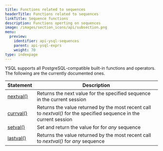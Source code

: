 ```yaml
---
title: Functions related to sequences
headerTitle: Functions related to sequences
linkTitle: Sequence functions
description: Functions operting on sequences
image: /images/section_icons/api/subsection.png
menu:
  preview:
    identifier: api-ysql-sequences
    parent: api-ysql-exprs
    weight: 70
type: indexpage
---
```


YSQL supports all PostgreSQL-compatible built-in functions and operators. The following are the currently documented ones.

| Statement | Description |
|-----------|-------------|
| [nextval()](func_nextval) | Returns the next value for the specified sequence in the current session |
| [currval()](func_currval) | Returns the value returned by the most recent call to _nextval()_ for the specified sequence in the current session |
| [setval()](func_setval) | Set and return the value for for _any_ sequence|
| [lastval()](func_lastval) | Returns the value returned by the most recent call to _nextval()_ for _any_ sequence|